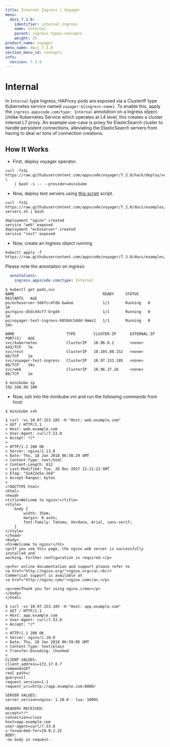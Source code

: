 ```yaml
---
title: Internal Ingress | Voyager
menu:
  docs_7.3.0:
    identifier: internal-ingress
    name: Internal
    parent: ingress-types-concepts
    weight: 25
product_name: voyager
menu_name: docs_7.3.0
section_menu_id: concepts
info:
  version: 7.3.0
---
```


# Internal

In `Internal` type Ingress, HAProxy pods are exposed via a ClusterIP type Kubernetes service named `voyager-${ingress-name}`. To enable this, apply the `ingress.appscode.com/type: Internal` annotation on a Ingress object. Unlike Kubernetes Service which operates at L4 level, this creates a cluster internal L7 proxy. An example use-case is proxy for ElasticSearch cluster to handle persistent connections, alleviating the ElasticSearch servers from having to deal w/ tons of connection creations.

## How It Works

- First, deploy voyager operator.

```console
curl -fsSL https://raw.githubusercontent.com/appscode/voyager/7.3.0/hack/deploy/voyager.sh \
    | bash -s -- --provider=minikube
```

- Now, deploy test servers using [this script](/docs/7.3.0/examples/ingress/types/internal/deploy-servers.sh) script.

```console
curl -fsSL https://raw.githubusercontent.com/appscode/voyager/7.3.0/docs/examples/ingress/types/internal/deploy-servers.sh | bash

deployment "nginx" created
service "web" exposed
deployment "echoserver" created
service "rest" exposed
```

- Now, create an Ingress object running

```console
kubectl apply -f https://raw.githubusercontent.com/appscode/voyager/7.3.0/docs/examples/ingress/types/internal/ing.yaml
```

Please note the annotaiton on ingress:

```yaml
  annotations:
    ingress.appscode.com/type: Internal
```

```console
$ kubectl get pods,svc
NAME                                       READY     STATUS    RESTARTS   AGE
po/echoserver-566fcc4fdb-bw4xm             1/1       Running   0          1m
po/nginx-d5dc44cf7-brgd4                   1/1       Running   0          1m
po/voyager-test-ingress-6859dc5ddd-9mmz2   1/1       Running   0          34s

NAME                       TYPE        CLUSTER-IP      EXTERNAL-IP   PORT(S)   AGE
svc/kubernetes             ClusterIP   10.96.0.1       <none>        443/TCP   7m
svc/rest                   ClusterIP   10.105.80.152   <none>        80/TCP    1m
svc/voyager-test-ingress   ClusterIP   10.97.153.185   <none>        80/TCP    34s
svc/web                    ClusterIP   10.96.37.26     <none>        80/TCP    1m

$ minikube ip
192.168.99.100
```

- Now, ssh into the minikube vm and run the following commands from host:

```console
$ minikube ssh

$ curl -vv 10.97.153.185 -H "Host: web.example.com"
> GET / HTTP/1.1
> Host: web.example.com
> User-Agent: curl/7.53.0
> Accept: */*
>
< HTTP/1.1 200 OK
< Server: nginx/1.13.8
< Date: Thu, 18 Jan 2018 06:58:29 GMT
< Content-Type: text/html
< Content-Length: 612
< Last-Modified: Tue, 26 Dec 2017 11:11:22 GMT
< ETag: "5a422e5a-264"
< Accept-Ranges: bytes
<
<!DOCTYPE html>
<html>
<head>
<title>Welcome to nginx!</title>
<style>
    body {
        width: 35em;
        margin: 0 auto;
        font-family: Tahoma, Verdana, Arial, sans-serif;
    }
</style>
</head>
<body>
<h1>Welcome to nginx!</h1>
<p>If you see this page, the nginx web server is successfully installed and
working. Further configuration is required.</p>

<p>For online documentation and support please refer to
<a href="http://nginx.org/">nginx.org</a>.<br/>
Commercial support is available at
<a href="http://nginx.com/">nginx.com</a>.</p>

<p><em>Thank you for using nginx.</em></p>
</body>
</html>
```

```console
$ curl -vv 10.97.153.185 -H "Host: app.example.com"
> GET / HTTP/1.1
> Host: app.example.com
> User-Agent: curl/7.53.0
> Accept: */*
>
< HTTP/1.1 200 OK
< Server: nginx/1.10.0
< Date: Thu, 18 Jan 2018 06:59:05 GMT
< Content-Type: text/plain
< Transfer-Encoding: chunked
<
CLIENT VALUES:
client_address=172.17.0.7
command=GET
real path=/
query=nil
request_version=1.1
request_uri=http://app.example.com:8080/

SERVER VALUES:
server_version=nginx: 1.10.0 - lua: 10001

HEADERS RECEIVED:
accept=*/*
connection=close
host=app.example.com
user-agent=curl/7.53.0
x-forwarded-for=10.0.2.15
BODY:
-no body in request-
```
